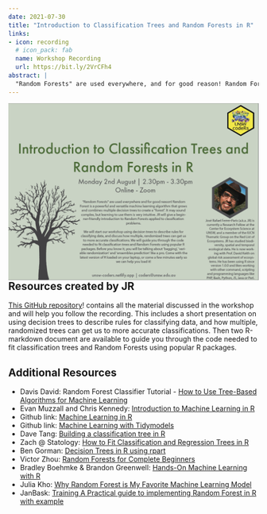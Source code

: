 ```yaml
---
date: 2021-07-30
title: "Introduction to Classification Trees and Random Forests in R"
links:
- icon: recording
  # icon_pack: fab
  name: Workshop Recording
  url: https://bit.ly/2VrCFh4
abstract: |
  "Random Forests" are used everywhere, and for good reason! Random Forest is a powerful and versatile machine learning algorithm that grows and combines multiple decision trees to create a "forest". It sounds very complex, but learning to use them is very intuitive, especially if you have a **USNW codeRs workshop** to help you.
---
```


<img src="random_forest.png" width=1000 style = "margin-left: 0px; margin-right: 0px; float:right;" >

## Resources created by JR

[This GitHub repository](https://github.com/UNSW-codeRs/workshop-random-forests)! contains all the material discussed in the workshop and will help you follow the recording. This includes a short presentation on using decision trees to describe rules for classifying data, and how multiple, randomized trees can get us to more accurate classifications. Then two R-markdown document are available to guide you through the code needed to fit classification trees and Random Forests using popular R packages.

## Additional Resources

- Davis David: Random Forest Classifier Tutorial - [How to Use Tree-Based Algorithms for Machine Learning](https://www.freecodecamp.org/news/how-to-use-the-tree-based-algorithm-for-machine-learning/)
- Evan Muzzall and Chris Kennedy: [Introduction to Machine Learning in R](https://dlab-berkeley.github.io/Machine-Learning-in-R/slides.html)
- Github link: [Machine Learning in R](https://github.com/dlab-berkeley/Machine-Learning-in-R)
- Github link: [Machine Learning with Tidymodels](https://github.com/dlab-berkeley/Machine-Learning-with-tidymodels)
- Dave Tang: [Building a classification tree in R](https://davetang.org/muse/2013/03/12/building-a-classification-tree-in-r)
- Zach @ Statology: [How to Fit Classification and Regression Trees in R](https://www.statology.org/classification-and-regression-trees-in-r/)
- Ben Gorman: [Decision Trees in R using rpart](https://www.gormanalysis.com/blog/decision-trees-in-r-using-rpart/)
- Victor Zhou: [Random Forests for Complete Beginners](https://victorzhou.com/blog/intro-to-random-forests/)
- Bradley Boehmke & Brandon Greenwell: [Hands-On Machine Learning with R](https://bradleyboehmke.github.io/HOML/random-forest.html)
- Julia Kho: [Why Random Forest is My Favorite Machine Learning Model](https://towardsdatascience.com/why-random-forest-is-my-favorite-machine-learning-model-b97651fa3706)
- JanBask: [Training A Practical guide to implementing Random Forest in R with example](https://www.janbasktraining.com/blog/random-forest-in-r/)
